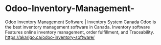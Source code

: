 # Odoo-Inventory-Management-
Odoo Inventory Management Software | Inventory System Canada
Odoo is the best inventory management software in Canada. Inventory software Features online inventory management, order fulfillment, and Traceability.
https://akarigo.ca/odoo-inventory-software/
